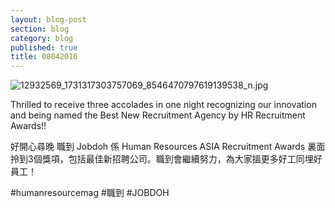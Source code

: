 ```yaml
---
layout: blog-post
section: blog
category: blog
published: true
title: 08042016
---
```

![12932569_1731317303757069_8546470797619139538_n.jpg]({{site.baseurl}}/media/12932569_1731317303757069_8546470797619139538_n.jpg)

Thrilled to receive three accolades in one night recognizing our innovation and being named the Best New Recruitment Agency by HR Recruitment Awards!! 

好開心尋晚 職到 Jobdoh 係 Human Resources ASIA Recruitment Awards 裏面拎到3個獎項，包括最佳新招聘公司。職到會繼續努力，為大家搵更多好工同埋好員工！

#humanresourcemag #職到 #JOBDOH
